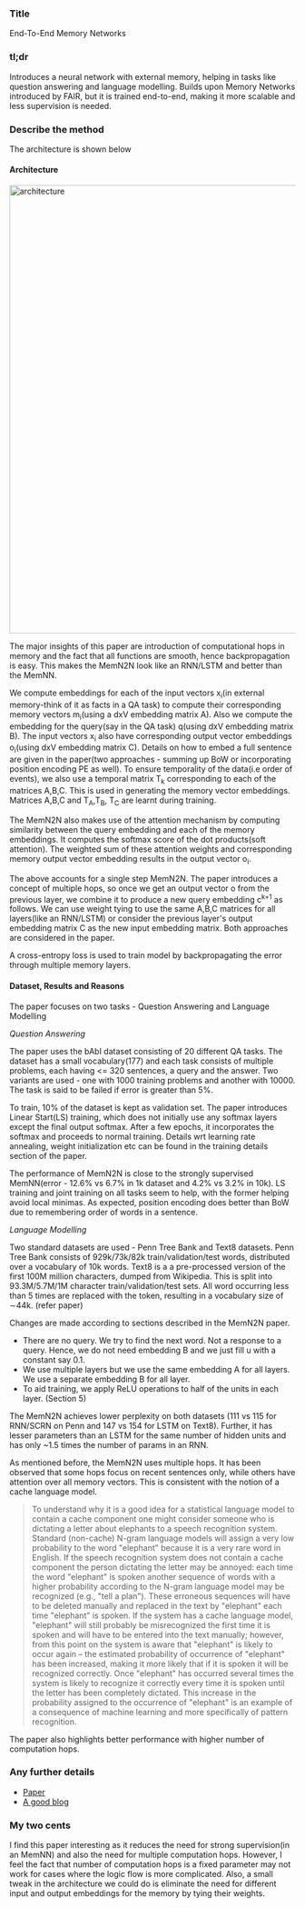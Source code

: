 ### Title

End-To-End Memory Networks

### tl;dr

Introduces a neural network with external memory, helping in tasks like question answering and language modelling. Builds upon Memory Networks introduced by FAIR, but it is trained end-to-end, making it more scalable and less supervision is needed.

### Describe the method

The architecture is shown below

#### Architecture

<img width="789" alt="architecture" src="https://user-images.githubusercontent.com/8344320/37136190-8685fea4-22c6-11e8-90d7-64878675dcce.png">


The major insights of this paper are introduction of computational hops in memory and the fact that all functions are smooth, hence backpropagation is easy. This makes the MemN2N look like an RNN/LSTM and better than the MemNN. 

We compute embeddings for each of the input vectors x<sub>i</sub>(in external memory-think of it as facts in a QA task) to compute their corresponding memory vectors m<sub>i</sub>(using a dxV embedding matrix A). Also we compute the embedding for the query(say in the QA task) q(using dxV embedding matrix B). The input vectors x<sub>i</sub> also have corresponding output vector embeddings o<sub>i</sub>(using dxV embedding matrix C). Details on how to embed a full sentence are given in the paper(two approaches - summing up BoW or incorporating position encoding PE as well). To ensure temporality of the data(i.e order of events), we also use a temporal matrix T<sub>k</sub> corresponding to each of the matrices A,B,C. This is used in generating the memory vector embeddings. Matrices A,B,C and T<sub>A</sub>,T<sub>B</sub>, T<sub>C</sub> are learnt during training. 

The MemN2N also makes use of the attention mechanism by computing similarity between the query embedding and each of the memory embeddings. It computes the softmax score of the dot products(soft attention). The weighted sum of these attention weights and corresponding memory output vector embedding results in the output vector o<sub>i</sub>.

The above accounts for a single step MemN2N. The paper introduces a concept of multiple hops, so once we get an output vector o from the previous layer, we combine it to produce a new query embedding c<sup>k+1</sup> as follows. We can use weight tying to use the same A,B,C matrices for all layers(like an RNN/LSTM) or consider the previous layer's output embedding matrix C as the new input embedding matrix. Both approaches are considered in the paper.

A cross-entropy loss is used to train model by backpropagating the error through multiple memory layers.

#### Dataset, Results and Reasons

The paper focuses on two tasks - Question Answering and Language Modelling

*Question Answering*

The paper uses the bAbI dataset consisting of 20 different QA tasks. The dataset has a small vocabulary(177) and each task consists of multiple problems, each having <= 320 sentences, a query and the answer. Two variants are used - one with 1000 training problems and another with 10000. The task is said to be failed if error is greater than 5%. 

To train, 10% of the dataset is kept as validation set. The paper introduces Linear Start(LS) training, which does not initially use any softmax layers except the final output softmax. After a few epochs, it incorporates the softmax and proceeds to normal training. Details wrt learning rate annealing, weight initialization etc can be found in the training details section of the paper.

The performance of MemN2N is close to the strongly supervised MemNN(error - 12.6% vs 6.7% in 1k dataset and 4.2% vs 3.2% in 10k). LS training and joint training on all tasks seem to help, with the former helping avoid local minimas. As expected, position encoding does better than BoW due to remembering order of words in a sentence. 
 
*Language Modelling*

Two standard datasets are used - Penn Tree Bank and Text8 datasets. Penn Tree Bank consists of 929k/73k/82k train/validation/test words, distributed over a
vocabulary of 10k words. Text8 is a a pre-processed version of the first 100M million characters, dumped from Wikipedia. This is split into 93.3M/5.7M/1M character train/validation/test sets. All word occurring less than 5 times are replaced with the <UNK> token, resulting in a vocabulary size of ∼44k. (refer paper)

Changes are made according to sections described in the MemN2N paper.
* There are no query. We try to find the next word. Not a response to a query. Hence, we do not need embedding B and we just fill u with a constant say 0.1.
* We use multiple layers but we use the same embedding A for all layers. We use a separate embedding B for all layer.
* To aid training, we apply ReLU operations to half of the units in each layer. (Section 5)

The MemN2N achieves lower perplexity on both datasets (111 vs 115 for RNN/SCRN on Penn and 147 vs 154 for LSTM on Text8). Further, it has lesser parameters than an LSTM for the same number of hidden units and has only ~1.5 times the number of params in an RNN.
 
As mentioned before, the MemN2N uses multiple hops. It has been observed that some hops focus on recent sentences only, while others have attention over all memory vectors. This is consistent with the notion of a cache language model.

>To understand why it is a good idea for a statistical language model to contain a cache component one might consider someone who is dictating a letter about elephants to a speech recognition system. Standard (non-cache) N-gram language models will assign a very low probability to the word "elephant" because it is a very rare word in English. If the speech recognition system does not contain a cache component the person dictating the letter may be annoyed: each time the word "elephant" is spoken another sequence of words with a higher probability according to the N-gram language model may be recognized (e.g., "tell a plan"). These erroneous sequences will have to be deleted manually and replaced in the text by "elephant" each time "elephant" is spoken. If the system has a cache language model, "elephant" will still probably be misrecognized the first time it is spoken and will have to be entered into the text manually; however, from this point on the system is aware that "elephant" is likely to occur again – the estimated probability of occurrence of "elephant" has been increased, making it more likely that if it is spoken it will be recognized correctly. Once "elephant" has occurred several times the system is likely to recognize it correctly every time it is spoken until the letter has been completely dictated. This increase in the probability assigned to the occurrence of "elephant" is an example of a consequence of machine learning and more specifically of pattern recognition.

The paper also highlights better performance with higher number of computation hops.

### Any further details

* [Paper](https://arxiv.org/pdf/1503.08895.pdf)
* [A good blog](https://jhui.github.io/2017/03/15/Memory-network/)

### My two cents

I find this paper interesting as it reduces the need for strong supervision(in an MemNN) and also the need for multiple computation hops. However, I feel the fact that number of computation hops is a fixed parameter may not work for cases where the logic flow is more complicated. Also, a small tweak in the architecture we could do is eliminate the need for different input and output embeddings for the memory by tying their weights.
